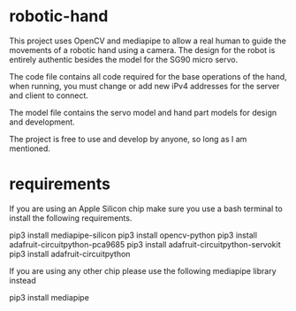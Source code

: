 # robotic-hand

This project uses OpenCV and mediapipe to allow a real human to guide the movements of a robotic hand using a camera. The design for the robot is entirely authentic besides the model for the SG90 micro servo.

The code file contains all code required for the base operations of the hand, when running, you must change or add new iPv4 addresses for the server and client to connect. 

The model file contains the servo model and hand part models for design and development.

The project is free to use and develop by anyone, so long as I am mentioned.

# requirements

If you are using an Apple Silicon chip make sure you use a bash terminal to install the following requirements. 

pip3 install mediapipe-silicon
pip3 install opencv-python
pip3 install adafruit-circuitpython-pca9685
pip3 install adafruit-circuitpython-servokit
pip3 install adafruit-circuitpython

If you are using any other chip please use the following mediapipe library instead

pip3 install mediapipe
